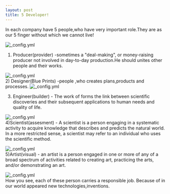 ```yaml
---
layout: post
title: 5 Developer!
---
```

 In each company have 5 people,who have very important role.They are as our 5 finger without which we cannot live!
 
 ![_config.yml](http://padmaraj.com/wp-content/uploads/2012/04/Digital-Marketing-Secrets.jpg)
 <br/>
 1) Producer(provider) -sometimes a "deal-making", or money-raising producer not involved in day-to-day production.He should unites other people and their works.

 ![_config.yml](https://encrypted-tbn0.gstatic.com/images?q=tbn:ANd9GcTzA5uncIJtUwrkNIy0_C2dtkZseNLnkhdd8wmidRPT_9GVB--E)
 <br/>
  2) Designer(Blue Prints) -people ,who creates plans,products and processes.
  ![_config.yml](https://despreneur-despreneur.netdna-ssl.com/wp-content/uploads/2013/05/Can-a-Web-Developer-Also-be-a-Web-Designer-1.jpg)
 <br/>
 
 3) Engineer(builder) - The work of forms the link between scientific discoveries and their subsequent applications to human needs and quality of life.
  
  ![_config.yml](https://encrypted-tbn0.gstatic.com/images?q=tbn:ANd9GcQ_jbZ4fnaDOiN-6ukSgg9bQvvUIqd2cg_MZct-hb0jzWSZVilv-A)
  <br/>
  4)Scientist(assesment) - A scientist is a person engaging in a systematic activity to acquire knowledge that describes and predicts the natural world. In a more restricted sense, a scientist may refer to an individual who uses the scientific method.
  
  ![_config.yml](https://encrypted-tbn0.gstatic.com/images?q=tbn:ANd9GcRMK91i1pH8HGrTZbxDvzW2a2kh5EAwJLFNH5NwyzQO7AYq-aMm)
  <br/>
  5)Artist(visual) - an artist is a person engaged in one or more of any of a broad spectrum of activities related to creating art, practicing the arts, and/or demonstrating an art.  
  
  ![_config.yml](http://images.reachsite.com/110c9404-e917-465b-b1cd-8e91a5b89fe4/media/341395/medium/341395.PNG?gen=1)
  <br/>
  How you see, each of these person carries a responsible job. Because of in our world appeared new technologies,inventions.
